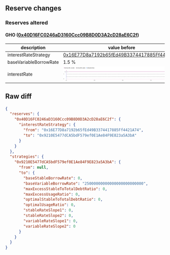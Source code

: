 ## Reserve changes

### Reserves altered

#### GHO ([0x40D16FC0246aD3160Ccc09B8D0D3A2cD28aE6C2f](https://etherscan.io/address/0x40D16FC0246aD3160Ccc09B8D0D3A2cD28aE6C2f))

| description | value before | value after |
| --- | --- | --- |
| interestRateStrategy | [0x16E77D8a7192b65fEd49B3374417885Ff4421A74](https://etherscan.io/address/0x16E77D8a7192b65fEd49B3374417885Ff4421A74) | [0x9210E5477dCA5bdF579ef0E1Ae84F9E823a5A3bA](https://etherscan.io/address/0x9210E5477dCA5bdF579ef0E1Ae84F9E823a5A3bA) |
| baseVariableBorrowRate | 1.5 % | 2.5 % |
| interestRate | ![before](/.assets/c3f99efc1151e69157cc7cfbea0481022427ae70.svg) | ![after](/.assets/66aa72f6fe3716b9b6a43abb25a455671672849e.svg) |

## Raw diff

```json
{
  "reserves": {
    "0x40D16FC0246aD3160Ccc09B8D0D3A2cD28aE6C2f": {
      "interestRateStrategy": {
        "from": "0x16E77D8a7192b65fEd49B3374417885Ff4421A74",
        "to": "0x9210E5477dCA5bdF579ef0E1Ae84F9E823a5A3bA"
      }
    }
  },
  "strategies": {
    "0x9210E5477dCA5bdF579ef0E1Ae84F9E823a5A3bA": {
      "from": null,
      "to": {
        "baseStableBorrowRate": 0,
        "baseVariableBorrowRate": "25000000000000000000000000",
        "maxExcessStableToTotalDebtRatio": 0,
        "maxExcessUsageRatio": 0,
        "optimalStableToTotalDebtRatio": 0,
        "optimalUsageRatio": 0,
        "stableRateSlope1": 0,
        "stableRateSlope2": 0,
        "variableRateSlope1": 0,
        "variableRateSlope2": 0
      }
    }
  }
}
```